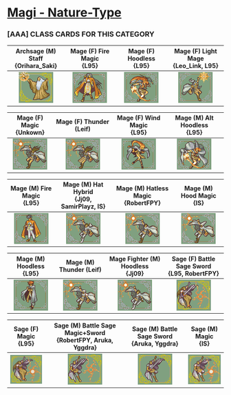 # [Magi - Nature-Type](../)

### [AAA] CLASS CARDS FOR THIS CATEGORY


|Archsage (M) Staff <br> {Orihara_Saki}|Mage (F) Fire Magic <br> {L95}|Mage (F) Hoodless  <br> {L95}|Mage (F) Light Mage <br> {Leo_Link, L95}|
| :---: | :---: | :---: | :---: |
|<img alt="Archsage (M) Staff {Orihara_Saki}" src="Archsage (M) Staff {Orihara_Saki}.png" />|<img alt="Mage (F) Fire Magic {L95}" src="Mage (F) Fire Magic {L95}.png" />|<img alt="Mage (F) Hoodless  {L95}" src="Mage (F) Hoodless  {L95}.png" />|<img alt="Mage (F) Light Mage {Leo_Link, L95}" src="Mage (F) Light Mage {Leo_Link, L95}.png" />|


|Mage (F) Magic <br> {Unkown}|Mage (F) Thunder (Leif) <br> |Mage (F) Wind Magic <br> {L95}|Mage (M) Alt Hoodless  <br> {L95}|
| :---: | :---: | :---: | :---: |
|<img alt="Mage (F) Magic {Unkown}" src="Mage (F) Magic {Unkown}.png" />|<img alt="Mage (F) Thunder (Leif)" src="Mage (F) Thunder (Leif).png" />|<img alt="Mage (F) Wind Magic {L95}" src="Mage (F) Wind Magic {L95}.png" />|<img alt="Mage (M) Alt Hoodless  {L95}" src="Mage (M) Alt Hoodless  {L95}.png" />|


|Mage (M) Fire Magic <br> {L95}|Mage (M) Hat Hybrid <br> {Jj09, SamirPlayz, IS}|Mage (M) Hatless Magic <br> {RobertFPY}|Mage (M) Hood Magic <br> {IS}|
| :---: | :---: | :---: | :---: |
|<img alt="Mage (M) Fire Magic {L95}" src="Mage (M) Fire Magic {L95}.png" />|<img alt="Mage (M) Hat Hybrid {Jj09, SamirPlayz, IS}" src="Mage (M) Hat Hybrid {Jj09, SamirPlayz, IS}.png" />|<img alt="Mage (M) Hatless Magic {RobertFPY}" src="Mage (M) Hatless Magic {RobertFPY}.png" />|<img alt="Mage (M) Hood Magic {IS}" src="Mage (M) Hood Magic {IS}.png" />|


|Mage (M) Hoodless  <br> {L95}|Mage (M) Thunder (Leif) <br> |Mage Fighter (M) Hoodless <br> {Jj09}|Sage (F) Battle Sage Sword <br> {L95, RobertFPY}|
| :---: | :---: | :---: | :---: |
|<img alt="Mage (M) Hoodless  {L95}" src="Mage (M) Hoodless  {L95}.png" />|<img alt="Mage (M) Thunder (Leif)" src="Mage (M) Thunder (Leif).png" />|<img alt="Mage Fighter (M) Hoodless {Jj09}" src="Mage Fighter (M) Hoodless {Jj09}.png" />|<img alt="Sage (F) Battle Sage Sword {L95, RobertFPY}" src="Sage (F) Battle Sage Sword {L95, RobertFPY}.png" />|


|Sage (F) Magic <br> {L95}|Sage (M) Battle Sage Magic+Sword <br> {RobertFPY, Aruka, Yggdra}|Sage (M) Battle Sage Sword <br> {Aruka, Yggdra}|Sage (M) Magic <br> {IS}|
| :---: | :---: | :---: | :---: |
|<img alt="Sage (F) Magic {L95}" src="Sage (F) Magic {L95}.png" />|<img alt="Sage (M) Battle Sage Magic+Sword {RobertFPY, Aruka, Yggdra}" src="Sage (M) Battle Sage Magic+Sword {RobertFPY, Aruka, Yggdra}.png" />|<img alt="Sage (M) Battle Sage Sword {Aruka, Yggdra}" src="Sage (M) Battle Sage Sword {Aruka, Yggdra}.png" />|<img alt="Sage (M) Magic {IS}" src="Sage (M) Magic {IS}.png" />|


